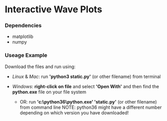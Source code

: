 # Interactive Wave Plots

### Dependencies
* matplotlib
* numpy

### Useage Example
Download the files and run using:
* *Linux* & *Mac*: run  **'python3 static.py'** (or other filename) from terminal

* *Windows*: **right-click on file** and select **'Open With'** and then find the **python.exe** file on your file system 
  * OR: run **'c:\python36\python.exe' 'static.py'** (or other filename) from command line NOTE: python36 might have a different number depending on which version you have downloaded!

